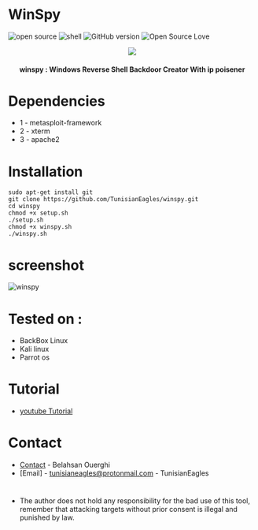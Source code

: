 # WinSpy
![open source](https://badges.frapsoft.com/os/v1/open-source.svg?v=102)
![shell](https://img.shields.io/badge/Shell-2.1-green.svg)
![GitHub version](https://img.shields.io/badge/winspy-1.0-orange.svg)
![Open Source Love](https://badges.frapsoft.com/os/mit/mit.svg?v=102)
<p align="center"><img src="https://raw.githubusercontent.com/TunisianEagles/winspy/master/screenshot/win.png"></p>
<h4 align="center">
winspy : Windows Reverse Shell Backdoor Creator With ip poisener
 </h4>
 
# Dependencies
* 1 - metasploit-framework
* 2 - xterm
* 3 - apache2
# Installation
```
sudo apt-get install git
git clone https://github.com/TunisianEagles/winspy.git
cd winspy
chmod +x setup.sh
./setup.sh
chmod +x winspy.sh
./winspy.sh
```
# screenshot

![winspy](https://raw.githubusercontent.com/TunisianEagles/winspy/master/screenshot/wins.png)

# Tested on :
* BackBox Linux
* Kali linux
* Parrot os
# Tutorial
* [youtube Tutorial](https://www.youtube.com/watch?v=F4mhLjrjdtc&feature=youtu.be)
# Contact
* [Contact](https://www.facebook.com/ouerghi.belahsan) - Belahsan Ouerghi
* [Email] - tunisianeagles@protonmail.com - TunisianEagles
#
* The author does not hold any responsibility for the bad use of this tool, remember that attacking targets without prior consent is illegal and punished by law.

